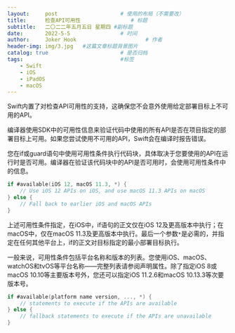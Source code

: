 ```yaml
---
layout:     post   				    # 使用的布局（不需要改）
title:      检查API可用性 				# 标题 
subtitle:   二〇二二年五月五日 星期四 #副标题
date:       2022-5-5 				# 时间
author:     Joker Hook 						# 作者
header-img: img/3.jpg 	#这篇文章标题背景图片
catalog: true 						# 是否归档
tags:								#标签
    - Swift
    - iOS
    - iPadOS
    - macOS
---
```

Swift内置了对检查API可用性的支持，这确保您不会意外使用给定部署目标上不可用的API。

编译器使用SDK中的可用性信息来验证代码中使用的所有API是否在项目指定的部署目标上可用。如果您尝试使用不可用的API，Swift会在编译时报告错误。

您在if或guard语句中使用可用性条件执行代码块，具体取决于您要使用的API在运行时是否可用。编译器在验证该代码块中的API是否可用时，会使用可用性条件中的信息。

```swift
if #available(iOS 12, macOS 11.3, *) {
    // Use iOS 12 APIs on iOS, and use macOS 11.3 APIs on macOS
} else {
    // Fall back to earlier iOS and macOS APIs
}
```

上述可用性条件指定，在iOS中，if语句的正文仅在iOS 12及更高版本中执行；在macOS中，仅在macOS 11.3及更高版本中执行。最后一个参数`*`是必需的，并指定在任何其他平台上，if的正文对目标指定的最小部署目标执行。

一般来说，可用性条件包括平台名称和版本的列表。您使用iOS、macOS、watchOS和tvOS等平台名称——完整列表请参阅声明属性。除了指定iOS 8或macOS 10.10等主要版本号外，您还可以指定iOS 11.2.6和macOS 10.13.3等次要版本号。

```swift
if #available(platform name version, ..., *) {
    // statements to execute if the APIs are available
} else {
    // fallback statements to execute if the APIs are unavailable
}
```
